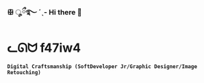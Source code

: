 ### ꕥ ೄྀ࿐ ˊˎ- Hi there 👋  

# ᓚᘏᗢ    f47iw4

**`Digital Craftsmanship (SoftDeveloper Jr/Graphic Designer/Image Retouching)`**

**`  `** 